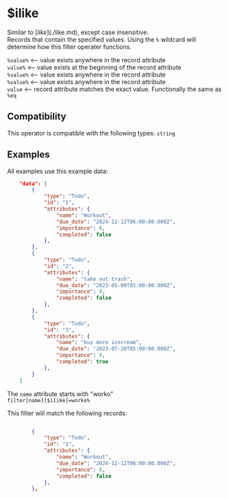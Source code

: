 # $ilike

Similar to [$like](./$like.md), except case insensitive.<br>
Records that contain the specified values. Using the `%` wildcard will determine how this filter operater functions.<br>

`%value%` <-- value exists anywhere in the record attribute<br>
`value%`  <-- value exists at the beginning of the record attribute<br>
`%value%` <-- value exists anywhere in the record attribute<br>
`%value%` <-- value exists anywhere in the record attribute<br>
`value` <-- record attribute matches the exact value. Functionally the same as `%eq`<br>

## Compatibility

This operator is compatible with the following types:
 `string`

## Examples

All examples use this example data:

```json
    "data": [
        {
            "type": "Todo",
            "id": "1",
            "attributes": {
                "name": "Workout",
                "due_date": "2024-12-12T06:00:00.000Z",
                "importance": 6,
                "completed": false
            },
        },
        {
            "type": "Todo",
            "id": "2",
            "attributes": {
                "name": "take out trash",
                "due_date": "2023-05-09T05:00:00.000Z",
                "importance": 9,
                "completed": false
            },
        },
        {
            "type": "Todo",
            "id": "3",
            "attributes": {
                "name": "buy more icecream",
                "due_date": "2023-07-20T05:00:00.000Z",
                "importance": 9,
                "completed": true
            },
        }
    ]
```

The `name` attribute starts with "worko"<br>
`filter[name][$ilike]=worko%`<br>

This filter will match the following records:<br>

```json

        {
            "type": "Todo",
            "id": "1",
            "attributes": {
                "name": "Workout",
                "due_date": "2024-12-12T06:00:00.000Z",
                "importance": 6,
                "completed": false
            },
        },
```
